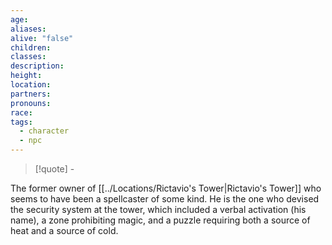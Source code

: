 ```yaml
---
age: 
aliases: 
alive: "false"
children: 
classes: 
description: 
height: 
location: 
partners: 
pronouns: 
race: 
tags:
  - character
  - npc
---
```


>[!quote] \-

The former owner of [[../Locations/Rictavio's Tower|Rictavio's Tower]] who seems to have been a spellcaster of some kind. He is the one who devised the security system at the tower, which included a verbal activation (his name), a zone prohibiting magic, and a puzzle requiring both a source of heat and a source of cold.
